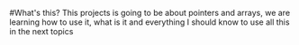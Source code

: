 #What's this?
This projects is going to be about pointers and arrays, we are learning how to use it, what is it and everything I should know to use all this in the next topics
